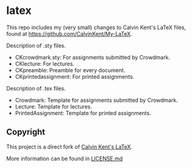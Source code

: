 # latex

This repo includes my (very small) changes to Calvin Kent's LaTeX files, found at https://github.com/CalvinKent/My-LaTeX.

Description of .sty files.

- CKcrowdmark.sty: For assignments submitted by Crowdmark.
- CKlecture: For lectures.
- CKpreamble: Preamble for every document.
- CKprintedassignment: For printed assignments.

Description of .tex files.

- Crowdmark: Template for assignments submitted by Crowdmark.
- Lecture: Template for lectures.
- PrintedAssignment: Template for printed assignments.

## Copyright

This project is a direct fork of [Calvin Kent's LaTeX](fileshttps://github.com/CalvinKent/My-LaTeX).

More information can be found in [LICENSE.md](./LICENSE.md)
